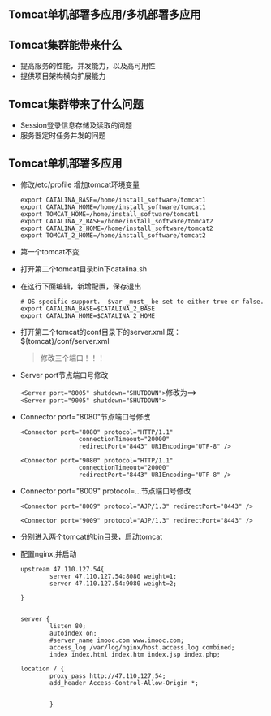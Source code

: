 ## Tomcat单机部署多应用/多机部署多应用

## Tomcat集群能带来什么

+ 提高服务的性能，并发能力，以及高可用性  
+ 提供项目架构横向扩展能力

## Tomcat集群带来了什么问题

+ Session登录信息存储及读取的问题
+ 服务器定时任务并发的问题

## Tomcat单机部署多应用

+ 修改/etc/profile 增加tomcat环境变量

    ```
    export CATALINA_BASE=/home/install_software/tomcat1
    export CATALINA_HOME=/home/install_software/tomcat1
    export TOMCAT_HOME=/home/install_software/tomcat1
    export CATALINA_2_BASE=/home/install_software/tomcat2
    export CATALINA_2_HOME=/home/install_software/tomcat2
    export TOMCAT_2_HOME=/home/install_software/tomcat2
    
    ```

+ 第一个tomcat不变

+ 打开第二个tomcat目录bin下catalina.sh

+ 在这行下面编辑，新增配置，保存退出

    ```
    # OS specific support.  $var _must_ be set to either true or false.
    export CATALINA_BASE=$CATALINA_2_BASE
    export CATALINA_HOME=$CATALINA_2_HOME
    ```

+ 打开第二个tomcat的conf目录下的server.xml
    既：${tomcat}/conf/server.xml
  > 修改三个端口！！！
    
+ Server port节点端口号修改

    `<Server port="8005" shutdown="SHUTDOWN">`修改为==>  
    `<Server port="9005" shutdown="SHUTDOWN">`

+ Connector port="8080"节点端口号修改

    ```    
    <Connector port="8080" protocol="HTTP/1.1"
                    connectionTimeout="20000"
                    redirectPort="8443" URIEncoding="UTF-8" />
    ```
    
    ```    
    <Connector port="9080" protocol="HTTP/1.1"
                    connectionTimeout="20000"
                    redirectPort="8443" URIEncoding="UTF-8" />
    ```
    
+ Connector port="8009" protocol=...节点端口号修改

    ```
    <Connector port="8009" protocol="AJP/1.3" redirectPort="8443" />
    ```
    
    ```
    <Connector port="9009" protocol="AJP/1.3" redirectPort="8443" />
    ```
    
+ 分别进入两个tomcat的bin目录，启动tomcat

+ 配置nginx,并启动

    ```
    upstream 47.110.127.54{
            server 47.110.127.54:8080 weight=1;
            server 47.110.127.54:9080 weight=2;
    
    }
    
    
    server {
            listen 80;
            autoindex on;
            #server_name imooc.com www.imooc.com;
            access_log /var/log/nginx/host.access.log combined;
            index index.html index.htm index.jsp index.php;
    
    location / {
            proxy_pass http://47.110.127.54;
            add_header Access-Control-Allow-Origin *;
    
    
            }
    ```
